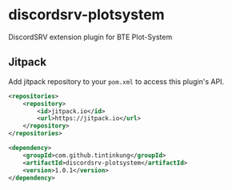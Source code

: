 # discordsrv-plotsystem
DiscordSRV extension plugin for BTE Plot-System


## Jitpack
Add jitpack repository to your `pom.xml` to access this plugin's API.
```xml
<repositories>
    <repository>
        <id>jitpack.io</id>
        <url>https://jitpack.io</url>
    </repository>
</repositories>
```

```xml
<dependency>
    <groupId>com.github.tintinkung</groupId>
    <artifactId>discordsrv-plotsystem</artifactId>
    <version>1.0.1</version>
</dependency>
```